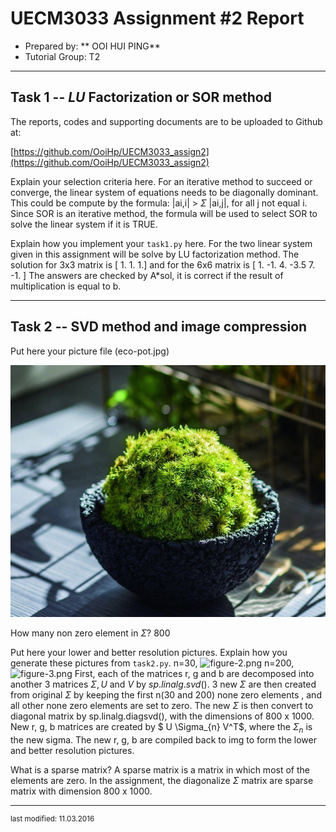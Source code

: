 UECM3033 Assignment #2 Report
========================================================

- Prepared by: ** OOI HUI PING**
- Tutorial Group: T2

--------------------------------------------------------

## Task 1 --  $LU$ Factorization or SOR method

The reports, codes and supporting documents are to be uploaded to Github at: 

[https://github.com/OoiHp/UECM3033_assign2](https://github.com/OoiHp/UECM3033_assign2)

Explain your selection criteria here.
For an iterative method to succeed or converge, the linear system of equations needs to be diagonally dominant. This could be compute by the formula: |ai,i| > $\Sigma$ |ai,j|, for all j not equal i. Since SOR is an iterative method, the formula will be used to select SOR to solve the linear system if it is TRUE.

Explain how you implement your `task1.py` here.
For the two linear system given in this assignment will be solve by LU factorization method.
The solution for 3x3 matrix is [ 1.  1.  1.] and for the 6x6 matrix is [ 1.  -1.   4.  -3.5  7.  -1. ]
The answers are checked by A*sol, it is correct if the result of multiplication is equal to b.

---------------------------------------------------------

## Task 2 -- SVD method and image compression

Put here your picture file (eco-pot.jpg)

![eco-pot.jpg](eco-pot.jpg)

How many non zero element in $\Sigma$?
800

Put here your lower and better resolution pictures. Explain how you generate these pictures from `task2.py`.
n=30, ![figure-2.png](figure-2.png)
n=200,  ![figure-3.png](figure-3.png)
First, each of the matrices r, g and b are decomposed into another 3 matrices $\Sigma, U$ and $V$ by $sp.linalg.svd()$. 3 new $\Sigma$ are then created from original $\Sigma$ by keeping the first n(30 and 200) none zero elements , and all other none zero elements are set to zero. The new $\Sigma$ is then convert to diagonal matrix by sp.linalg.diagsvd(), with the dimensions of 800 x 1000. New r, g, b matrices are created by $ U \Sigma_{n} V^T$, where the $\Sigma_{n}$ is the new sigma. The new r, g, b are compiled back to img to form the lower and better resolution pictures.

What is a sparse matrix?
A sparse matrix is a matrix in which most of the elements are zero.
In the assignment, the diagonalize $\Sigma$ matrix are sparse matrix with dimension 800 x 1000.

-----------------------------------

<sup>last modified: 11.03.2016</sup>
